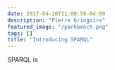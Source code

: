 ```yaml
---
date: 2017-04-10T11:00:59-04:00
description: "Pierre Gringoire"
featured_image: "/parkbench.png"
tags: []
title: "Introducing SPARQL"
---
```


SPARQL is